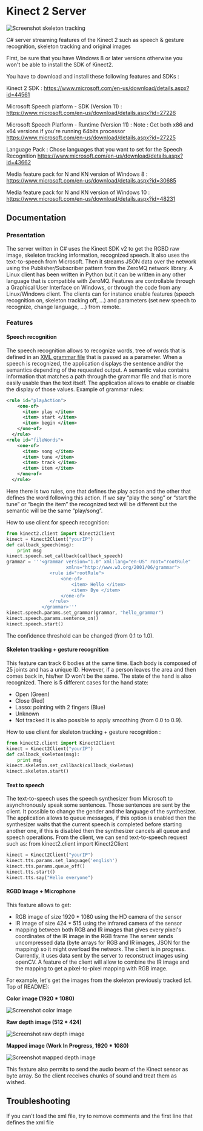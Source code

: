 # Kinect 2 Server
![Screenshot skeleton tracking](https://raw.githubusercontent.com/baxter-flowers/kinect_2_server/master/misc/st_ss.png "Screenshot skeleton tracking")

C# server streaming features of the Kinect 2 such as speech &amp; gesture recognition, skeleton tracking and original images

First, be sure that you have Windows 8 or later versions otherwise you won't be able to install the SDK of Kinect2.

You have to download and install these following features and SDKs :

Kinect 2 SDK :
https://www.microsoft.com/en-us/download/details.aspx?id=44561

Microsoft Speech platform - SDK (Version 11) :
https://www.microsoft.com/en-us/download/details.aspx?id=27226

Microsoft Speech Platform - Runtime (Version 11) :
Note : Get both x86 and x64 versions if you're running 64bits processor
https://www.microsoft.com/en-us/download/details.aspx?id=27225

Language Pack :
Chose languages that you want to set for the Speech Recognition
https://www.microsoft.com/en-us/download/details.aspx?id=43662

Media feature pack for N and KN version of Windows 8 :
https://www.microsoft.com/en-us/download/details.aspx?id=30685

Media feature pack for N and KN version of Windows 10 :
https://www.microsoft.com/en-us/download/details.aspx?id=48231

## Documentation

### Presentation
The server written in C# uses the Kinect SDK v2 to get the RGBD raw image, skeleton tracking information, recognized speech. It also uses the text-to-speech from Microsoft.
Then it streams JSON data over the network using the Publisher/Subscriber pattern from the ZeroMQ network library.
A Linux client has been written in Python but it can be written in any other language that is compatible with ZeroMQ. Features are controllable through a Graphical User Interface on Windows, or through the code from any Linux/Windows client. The clients can for instance enable features (speech recognition on, skeleton tracking off, …) and parameters (set new speech to recognize, change language, …) from remote.

### Features
#### Speech recognition
The speech recognition allows to recognize words, tree of words that is defined in an [XML grammar file](https://msdn.microsoft.com/en-us/library/office/hh361594%28v=office.14%29.aspx) that is passed as a parameter. When a speech is recognized, the application displays the sentence and/or the semantics depending of the requested output. A semantic value contains information that matches a path through the grammar file and that is more easily usable than the text itself. The application allows to enable or disable the display of those values.
Example of grammar rules:
```XML
<rule id="playAction">
    <one-of>
      <item> play </item>
      <item> start </item>
      <item> begin </item>
    </one-of>
  </rule>
<rule id="fileWords">
    <one-of>
      <item> song </item>
      <item> tune </item>
      <item> track </item>
      <item> item </item>
    </one-of>
  </rule>
```
Here there is two rules, one that defines the play action and the other that defines the word following this action. If we say “play the song” or “start the tune” or “begin the item” the recognized text will be different but the semantic will be the same “play/song”.

How to use client for speech recognition:
```Python
from kinect2.client import Kinect2Client
kinect = Kinect2Client("yourIP")
def callback_speech(msg):
    print msg
kinect.speech.set_callback(callback_speech)
grammar = '''<grammar version="1.0" xml:lang="en-US" root="rootRule"
                      xmlns="http://www.w3.org/2001/06/grammar">
                <rule id="rootRule">
                    <one-of>
                        <item> Hello </item>
                        <item> Bye </item>
                    </one-of>
                </rule>
             </grammar>'''
kinect.speech.params.set_grammar(grammar, "hello_grammar")
kinect.speech.params.sentence_on()
kinect.speech.start()
```
The confidence threshold can be changed (from 0.1 to 1.0).

#### Skeleton tracking + gesture recognition

This feature can track 6 bodies at the same time. Each body is composed of 25 joints and has a unique ID. However, if a person leaves the area and then comes back in, his/her ID won't be the same. The state of the hand is also recognized. There is 5 different cases for the hand state:

* Open (Green)
* Close (Red)
* Lasso: pointing with 2 fingers (Blue)
* Unknown
* Not tracked
It is also possible to apply smoothing (from 0.0 to 0.9).

How to use client for skeleton tracking + gesture recognition	:
```Python
from kinect2.client import Kinect2Client
kinect = Kinect2Client("yourIP")
def callback_skeleton(msg):
    print msg
kinect.skeleton.set_callback(callback_skeleton)
kinect.skeleton.start()
```

#### Text to speech
The text-to-speech uses the speech synthesizer from Microsoft to asynchronously speak some sentences.
Those sentences are sent by the client. It possible to change the gender and the language of the synthesizer. The application allows to queue messages, if this option is enabled then the synthesizer waits that the current speech is completed before starting another one, if this is disabled then the synthesizer cancels all queue and speech operations.
From the client, we can send text-to-speech request such as:
from kinect2.client import Kinect2Client
```Python
kinect = Kinect2Client("yourIP")
kinect.tts.params.set_language('english')
kinect.tts.params.queue_off()
kinect.tts.start()
kinect.tts.say("Hello everyone")
```

#### RGBD Image + Microphone
This feature allows to get:

* RGB image of size 1920 * 1080 using the HD camera of the sensor
* IR image of size 424 * 515 using the infrared camera of the sensor
* mapping between both RGB and IR images that gives every pixel's coordinates of the IR image in the RGB frame
The server sends uncompressed data (byte arrays for RGB and IR images, JSON for the mapping) so it might overload the network.
The client is in progress. Currently, it uses data sent by the server to reconstruct images using openCV.
A feature of the client will allow to combine the IR image and the mapping to get a pixel-to-pixel mapping with RGB image.

For example, let's get the images from the skeleton previously tracked (cf. Top of README):

**Color image (1920 * 1080)**

![Screenshot color image](https://raw.githubusercontent.com/baxter-flowers/kinect_2_server/master/misc/KinectScreenshot-31-May-11-26-19.jpeg "Screenshot color image")

**Raw depth image (512 * 424)**

![Screenshot raw depth image](https://raw.githubusercontent.com/baxter-flowers/kinect_2_server/master/misc/KinectScreenshot-31-May-11-26-21.jpeg "Screenshot raw depth image")

**Mapped image (Work In Progress, 1920 * 1080)**

![Screenshot mapped depth image](https://raw.githubusercontent.com/baxter-flowers/kinect_2_server/master/misc/KinectScreenshot-31-May-11-26-25.jpeg "Screenshot mapped depth image")

This feature also permits to send the audio beam of the Kinect sensor as byte array. So the client receives chunks of sound and treat them as wished.

## Troubleshooting
If you can't load the xml file, try to remove comments and the first line that defines the xml file
